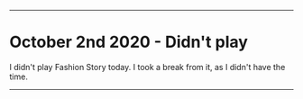 
***

# October 2nd 2020 - Didn't play

I didn't play Fashion Story today. I took a break from it, as I didn't have the time.

***
